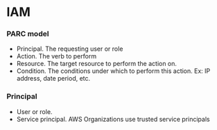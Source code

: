 # IAM

### PARC model
- Principal. The requesting user or role
- Action. The verb to perform
- Resource. The target resource to perform the action on. 
- Condition. The conditions under which to perform this action. Ex: IP address, date period, etc.

### Principal
- User or role. 
- Service principal. AWS Organizations use trusted service principals